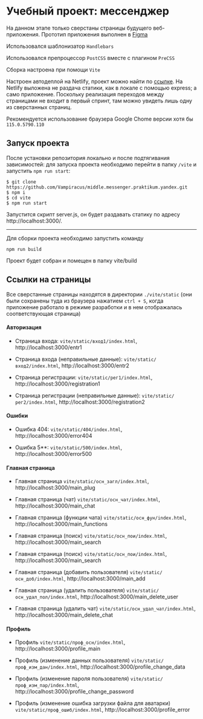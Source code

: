 # Учебный проект: мессенджер
На данном этапе только сверстаны страницы будущего веб-приложения. Прототип приложения выполнен в [Figma](https://www.figma.com/file/7UINrrRL12ICT0lXqvFVbi/Messenger-Proto?type=design&node-id=0%3A1&mode=design&t=GvKlX8atBnVE22LR-1 "кликните, чтобы перейти по ссылке")

Использовался шаблонизатор `Handlebars`

Использовался препроцессор `PostCSS` вместе с плагином `PreCSS`

Сборка настроена при помощи `Vite`

Настроен автодеплой на Netlify, проект можно найти по [ссылке](https://cosmic-piroshki-2466bd.netlify.app/ "кликните, чтобы перейти по ссылке"). На Netlify выложена не раздача статики, как в локале с помощью express; а само приложение. Поскольку реализация переходов между страницами не входит в первый спринт, там можно увидеть лишь одну из сверстанных страниц.

Рекомендуется использование браузера Google Chome версии хотя бы `115.0.5790.110`

## Запуск проекта
После установки репозитория локально и после подтягивания зависимостей: для запуска проекта необходимо перейти в папку `/vite` и запустить `npm run start`:
```
$ git clone https://github.com/Vampiracus/middle.messenger.praktikum.yandex.git
$ npm i
$ cd vite
$ npm run start
```
Запустится скрипт server.js, он будет раздавать статику по адресу http://localhost:3000/. 

---

Для сборки проекта необходимо запустить команду
```
npm run build
```
Проект будет собран и помещен в папку vite/build

## Ссылки на страницы

Все сверстанные страницы находятся в директории `./vite/static` (они были сохранены туда из браузера нажатием `ctrl + S`, когда приложение работало в режиме разработки и в нем отображалась соответствующая страница)

#### Авторизация

- Страница входа: `vite/static/вход1/index.html`, http://localhost:3000/entr1

- Страница входа (неправильные данные): `vite/static/вход2/index.html`, http://localhost:3000/entr2

- Страница регистрации: `vite/static/рег1/index.html`, http://localhost:3000/registration1

- Страница регистрации (неправильные данные): `vite/static/рег2/index.html`, http://localhost:3000/registration2

#### Ошибки

- Ошибка 404: `vite/static/404/index.html`, http://localhost:3000/error404

- Ошибка 5**: `vite/static/500/index.html`, http://localhost:3000/error500

#### Главная страница

- Главная страница `vite/static/осн_загл/index.html`, http://localhost:3000/main_plug

- Главная страница (чат) `vite/static/осн_чат/index.html`, http://localhost:3000/main_chat

- Главная страница (функции чата) `vite/static/осн_фун/index.html`, http://localhost:3000/main_functions

- Главная страница (поиск) `vite/static/осн_пои/index.html`, http://localhost:3000/main_search

- Главная страница (поиск) `vite/static/осн_пои/index.html`, http://localhost:3000/main_search

- Главная страница (добавить пользователя) `vite/static/осн_доб/index.html`, http://localhost:3000/main_add

- Главная страница (удалить пользователя) `vite/static/осн_удал_пол/index.html`, http://localhost:3000/main_delete_user

- Главная страница (удалить чат) `vite/static/осн_удал_чат/index.html`, http://localhost:3000/main_delete_chat

#### Профиль

- Профиль `vite/static/проф_осн/index.html`, http://localhost:3000/profile_main

- Профиль (изменение данных пользователя) `vite/static/проф_изм_дан/index.html`, http://localhost:3000/profile_change_data

- Профиль (изменение пароля пользователя) `vite/static/проф_изм_пар/index.html`, http://localhost:3000/profile_change_password

- Профиль (изменение ошибка загрузки файла для аватарки) `vite/static/проф_ошиб/index.html`, http://localhost:3000/profile_error
